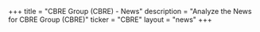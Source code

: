 +++
title = "CBRE Group (CBRE) - News"
description = "Analyze the News for CBRE Group (CBRE)"
ticker = "CBRE"
layout = "news"
+++

